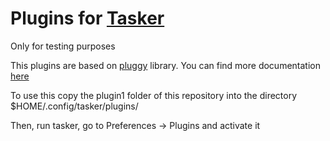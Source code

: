 # Plugins for [Tasker](https://github.com/atareao/tasker)

Only for testing purposes

This plugins are based on [pluggy](https://pluggy.readthedocs.io/en/latest/) library. You can find more documentation [here](http://devork.be/talks/pluggy/pluggy.html)


To use this copy the plugin1 folder of this repository into the directory $HOME/.config/tasker/plugins/

Then, run tasker, go to Preferences -> Plugins and activate it
